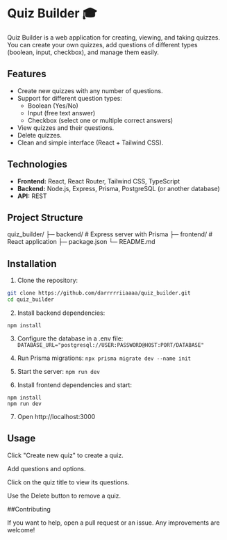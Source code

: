 # Quiz Builder 🎓

Quiz Builder is a web application for creating, viewing, and taking quizzes. You can create your own quizzes, add questions of different types (boolean, input, checkbox), and manage them easily.

## Features

- Create new quizzes with any number of questions.
- Support for different question types:
  - Boolean (Yes/No)
  - Input (free text answer)
  - Checkbox (select one or multiple correct answers)
- View quizzes and their questions.
- Delete quizzes.
- Clean and simple interface (React + Tailwind CSS).

## Technologies

- **Frontend:** React, React Router, Tailwind CSS, TypeScript
- **Backend:** Node.js, Express, Prisma, PostgreSQL (or another database)
- **API:** REST

## Project Structure

quiz_builder/
├─ backend/ # Express server with Prisma
├─ frontend/ # React application
├─ package.json
└─ README.md


## Installation

1. Clone the repository:
```bash
git clone https://github.com/darrrrriiaaaa/quiz_builder.git
cd quiz_builder
```

2. Install backend dependencies:
```cd backend
npm install
```

3. Configure the database in a .env file:
```DATABASE_URL="postgresql://USER:PASSWORD@HOST:PORT/DATABASE"```

4. Run Prisma migrations:
```npx prisma migrate dev --name init```

5. Start the server:
```npm run dev```

6. Install frontend dependencies and start:
```cd ../frontend
npm install
npm run dev
```

7. Open http://localhost:3000


## Usage

Click "Create new quiz" to create a quiz.

Add questions and options.

Click on the quiz title to view its questions.

Use the Delete button to remove a quiz.


##Contributing

If you want to help, open a pull request or an issue. Any improvements are welcome!
